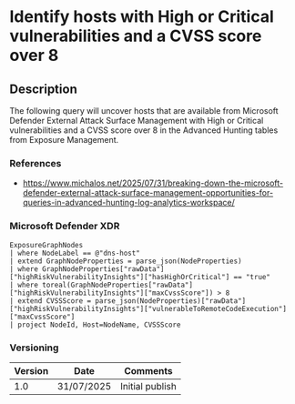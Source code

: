# Identify hosts with High or Critical vulnerabilities and a CVSS score over 8

## Description

The following query will uncover hosts that are available from Microsoft Defender External Attack Surface Management with High or Critical vulnerabilities and a CVSS score over 8 in the Advanced Hunting tables from Exposure Management.

### References
- https://www.michalos.net/2025/07/31/breaking-down-the-microsoft-defender-external-attack-surface-management-opportunities-for-queries-in-advanced-hunting-log-analytics-workspace/

### Microsoft Defender XDR
```
ExposureGraphNodes
| where NodeLabel == @"dns-host"
| extend GraphNodeProperties = parse_json(NodeProperties)
| where GraphNodeProperties["rawData"]["highRiskVulnerabilityInsights"]["hasHighOrCritical"] == "true"
| where toreal(GraphNodeProperties["rawData"]["highRiskVulnerabilityInsights"]["maxCvssScore"]) > 8
| extend CVSSScore = parse_json(NodeProperties)["rawData"]["highRiskVulnerabilityInsights"]["vulnerableToRemoteCodeExecution"]["maxCvssScore"]
| project NodeId, Host=NodeName, CVSSScore
```

### Versioning
| Version       | Date          | Comments                               |
| ------------- |---------------| ---------------------------------------|
| 1.0           | 31/07/2025    | Initial publish                        |
